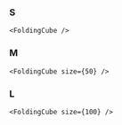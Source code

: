 ### S

    <FoldingCube />

### M

    <FoldingCube size={50} />

### L

    <FoldingCube size={100} />
